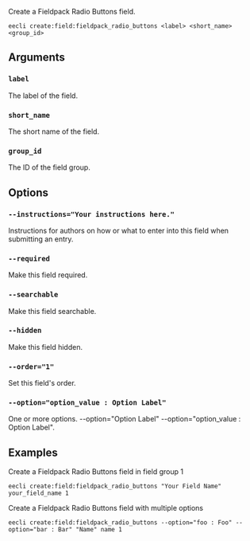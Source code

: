Create a Fieldpack Radio Buttons field.

```
eecli create:field:fieldpack_radio_buttons <label> <short_name> <group_id>
```

## Arguments

### `label`

The label of the field.

### `short_name`

The short name of the field.

### `group_id`

The ID of the field group.

## Options

### `--instructions="Your instructions here."`

Instructions for authors on how or what to enter into this field when submitting an entry.

### `--required`

Make this field required.

### `--searchable`

Make this field searchable.

### `--hidden`

Make this field hidden.

### `--order="1"`

Set this field's order.

### `--option="option_value : Option Label"`

One or more options. --option="Option Label" --option="option_value : Option Label".

## Examples

Create a Fieldpack Radio Buttons field in field group 1

```
eecli create:field:fieldpack_radio_buttons "Your Field Name" your_field_name 1
```

Create a Fieldpack Radio Buttons field with multiple options

```
eecli create:field:fieldpack_radio_buttons --option="foo : Foo" --option="bar : Bar" "Name" name 1
```